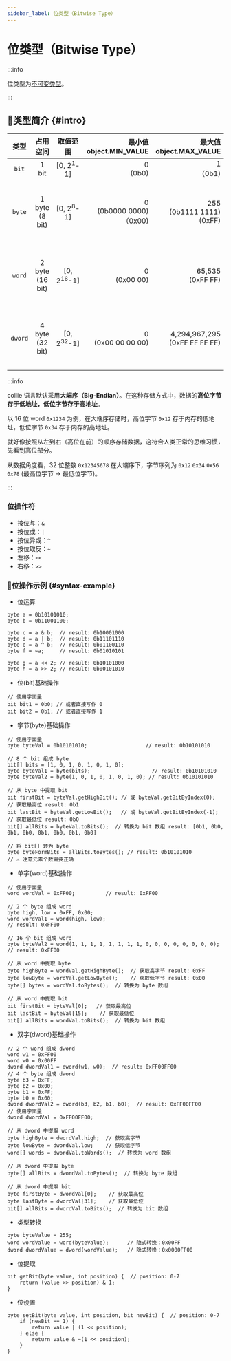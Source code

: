 ```yaml
---
sidebar_label: 位类型（Bitwise Type）
---
```


# 位类型（Bitwise Type）

:::info

位类型为[不可变类型](./#immutable-data-type)。

:::

## 🐳类型简介 {#intro}

| 类型   | 占用空间 | 取值范围 | 最小值<br/>object.MIN_VALUE | 最大值<br />object.MAX_VALUE | 描述                  |
| :----: | :-------------------: | :-------------------: | --------------------: | --------------------: | --------------------- |
| `bit`  | 1 bit | [0, 2<sup>1</sup>-1] | 0<br />(0b0) | 1<br />（0b1) | 位   |
| `byte` | 1 byte (8 bit) | [0, 2<sup>8</sup>-1] | 0<br />(0b0000 0000)<br />（0x00) | 255<br />(0b1111 1111)<br />(0xFF) | 字节。8位无符号整数 |
| `word` | 2 byte (16 bit) | [0, 2<sup>16</sup>-1] | 0<br />(0x00 00) | 65,535<br />(0xFF FF) | 单字。16位无符号整数 |
| `dword` | 4 byte (32 bit) | [0, 2<sup>32</sup>-1] | 0<br />(0x00 00 00 00) | 4,294,967,295<br />(0xFF FF FF FF) | 双字。32位无符号整数 |

:::info

collie 语言默认采用**大端序（Big-Endian）**。在这种存储方式中，数据的**高位字节存于低地址，低位字节存于高地址**。

以 16 位 word `0x1234` 为例，在大端序存储时，高位字节 `0x12` 存于内存的低地址，低位字节 `0x34` 存于内存的高地址。

就好像按照从左到右（高位在前）的顺序存储数据，这符合人类正常的思维习惯，先看到高位部分。

从数据角度看，32 位整数 `0x12345678` 在大端序下，字节序列为 `0x12` `0x34` `0x56` `0x78` (最高位字节 → 最低位字节)。

:::

### 位操作符

- 按位与：`&`
- 按位或：`|`
- 按位异或：`^`
- 按位取反：`~`
- 左移：`<<`
- 右移：`>>`

### 🏅位操作示例 {#syntax-example}

- 位运算

```collie
byte a = 0b10101010;
byte b = 0b11001100;

byte c = a & b;  // result: 0b10001000
byte d = a | b;  // result: 0b11101110
byte e = a ^ b;  // result: 0b01100110
byte f = ~a;     // result: 0b01010101

byte g = a << 2; // result: 0b10101000
byte h = a >> 2; // result: 0b00101010
```

- 位(bit)基础操作

```collie
// 使用字面量
bit bit1 = 0b0; // 或者直接写作 0
bit bit2 = 0b1; // 或者直接写作 1
```

- 字节(byte)基础操作

```collie
// 使用字面量
byte byteVal = 0b10101010;                   // result: 0b10101010

// 8 个 bit 组成 byte
bit[] bits = [1, 0, 1, 0, 1, 0, 1, 0];
byte byteVal1 = byte(bits);                    // result: 0b10101010
byte byteVal2 = byte(1, 0, 1, 0, 1, 0, 1, 0); // result: 0b10101010

// 从 byte 中提取 bit
bit firstBit = byteVal.getHighBit(); // 或 byteVal.getBitByIndex(0);  // 获取最高位 result: 0b1
bit lastBit = byteVal.getLowBit();   // 或 byteVal.getBitByIndex(-1); // 获取最低位 result: 0b0
bit[] allBits = byteVal.toBits();  // 转换为 bit 数组 result: [0b1, 0b0, 0b1, 0b0, 0b1, 0b0, 0b1, 0b0]

// 将 bit[] 转为 byte
byte byteFormBits = allBits.toBytes(); // result: 0b10101010
// ⚠ 注意元素个数需要正确
```

- 单字(word)基础操作

```collie
// 使用字面量
word wordVal = 0xFF00;          // result: 0xFF00

// 2 个 byte 组成 word
byte high, low = 0xFF, 0x00;
word wordVal1 = word(high, low);                                      // result: 0xFF00

// 16 个 bit 组成 word
byte byteVal2 = word(1, 1, 1, 1, 1, 1, 1, 1, 0, 0, 0, 0, 0, 0, 0, 0); // result: 0xFF00

// 从 word 中提取 byte
byte highByte = wordVal.getHighByte();  // 获取高字节 result: 0xFF
byte lowByte = wordVal.getLowByte();    // 获取低字节 result: 0x00
byte[] bytes = wordVal.toBytes();  // 转换为 byte 数组

// 从 word 中提取 bit
bit firstBit = byteVal[0];   // 获取最高位
bit lastBit = byteVal[15];    // 获取最低位
bit[] allBits = wordVal.toBits();  // 转换为 bit 数组
```

- 双字(dword)基础操作

```collie
// 2 个 word 组成 dword
word w1 = 0xFF00
word w0 = 0x00FF
dword dwordVal1 = dword(w1, w0);  // result: 0xFF00FF00
// 4 个 byte 组成 dword
byte b3 = 0xFF;
byte b2 = 0x00;
byte b1 = 0xFF;
byte b0 = 0x00;
dword dwordVal2 = dword(b3, b2, b1, b0);  // result: 0xFF00FF00
// 使用字面量
dword dwordVal = 0xFF00FF00;

// 从 dword 中提取 word
byte highByte = dwordVal.high;  // 获取高字节
byte lowByte = dwordVal.low;    // 获取低字节
word[] words = dwordVal.toWords();  // 转换为 word 数组

// 从 dword 中提取 byte
byte[] allBits = dwordVal.toBytes();  // 转换为 byte 数组

// 从 dword 中提取 bit
byte firstByte = dwordVal[0];    // 获取最高位
byte lastByte = dwordVal[31];    // 获取最低位
bit[] allBits = dwordVal.toBits();  // 转换为 bit 数组
```

- 类型转换

```collie
byte byteValue = 255;
word wordValue = word(byteValue);      // 隐式转换：0x00FF
dword dwordValue = dword(wordValue);   // 隐式转换：0x0000FF00
```

- 位提取

```collie
bit getBit(byte value, int position) {  // position: 0-7
    return (value >> position) & 1;
}
```

- 位设置

```collie
byte setBit(byte value, int position, bit newBit) {  // position: 0-7
    if (newBit == 1) {
        return value | (1 << position);
    } else {
        return value & ~(1 << position);
    }
}
```
